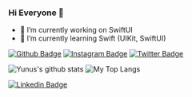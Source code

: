 ### Hi Everyone 👋

- 🔭 I’m currently working on SwiftUI 
- 🌱 I’m currently learning Swift (UIKit, SwiftUI)

[![Github Badge](https://img.shields.io/badge/-Github-000?style=quare&labelColor=000&logo=Github&logoColor=white&link=link)](https://github.com/YEBay1) 
[![Instagram Badge](https://img.shields.io/badge/-Instagram-C13584?style=flat-quare&labelColor=C13584&logo=instagram&logoColor=white&link=link)](https://www.instagram.com/yunusemre_bayezit/) 
[![Twitter Badge](https://img.shields.io/badge/-Twitter-1143be?style=flat-quare&labelColor=1143be&logo=Twitter&logoColor=white&link=link)](https://twitter.com/YunusBayezit11) 

<p float="center">
  <img  src="https://github-readme-stats.vercel.app/api?username=YEBay1&show_icons=true&count_private=true&hide=contribs,issues" alt="Yunus's github stats" />
  <img  src="https://github-readme-stats.vercel.app/api/top-langs/?username=YEBay1&layout=compact&hide=html,css" alt="My Top Langs" />
</p>


[![Linkedin Badge](https://img.shields.io/badge/YunusEmreBayezit-follow%20on%20linkedin-blue?style=for-the-badge&logo=linkedin)](https://www.linkedin.com/in/yunus-emre-bayezit-853a7922a/)

